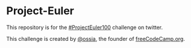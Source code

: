 # Project-Euler

This repository is for the [#ProjectEuler100](https://twitter.com/search?q=%23projectEuler100&src=typed_query&f=live) challenge on twitter. 

This challenge is created by [@ossia](https://twitter.com/ossia), the founder of [freeCodeCamp.org](http://freecodecamp.org/).

